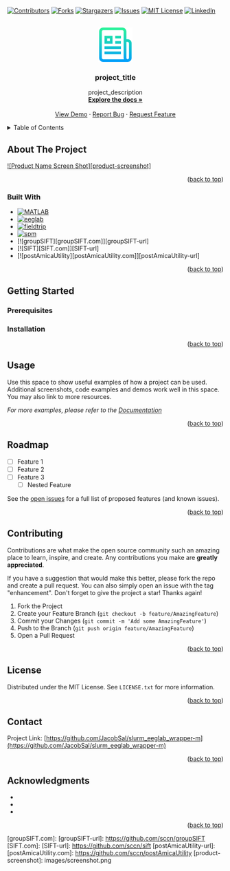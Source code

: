 <!-- Improved compatibility of back to top link: See: https://github.com/othneildrew/Best-README-Template/pull/73 -->
<a name="readme-top"></a>
<!--
*** Thanks for checking out the Best-README-Template. If you have a suggestion
*** that would make this better, please fork the repo and create a pull request
*** or simply open an issue with the tag "enhancement".
*** Don't forget to give the project a star!
*** Thanks again! Now go create something AMAZING! :D
-->

<!-- PROJECT SHIELDS -->
<!--
*** I'm using markdown "reference style" links for readability.
*** Reference links are enclosed in brackets [ ] instead of parentheses ( ).
*** See the bottom of this document for the declaration of the reference variables
*** for contributors-url, forks-url, etc. This is an optional, concise syntax you may use.
*** https://www.markdownguide.org/basic-syntax/#reference-style-links
-->
[![Contributors][contributors-shield]][contributors-url]
[![Forks][forks-shield]][forks-url]
[![Stargazers][stars-shield]][stars-url]
[![Issues][issues-shield]][issues-url]
[![MIT License][license-shield]][license-url]
[![LinkedIn][linkedin-shield]][linkedin-url]


<!-- PROJECT LOGO -->
<br />
<div align="center">
  <a href="https://github.com/JacobSal/slurm_eeglab_wrapper-m">
    <img src="images/logo.png" alt="Logo" width="80" height="80">
  </a>
<h3 align="center">project_title</h3>
  <p align="center">
    project_description
    <br />
    <a href="https://github.com/JacobSal/slurm_eeglab_wrapper-m"><strong>Explore the docs »</strong></a>
    <br />
    <br />
    <a href="https://github.com/JacobSal/slurm_eeglab_wrapper-m">View Demo</a>
    ·
    <a href="https://github.com/JacobSal/slurm_eeglab_wrapper-m/issues">Report Bug</a>
    ·
    <a href="https://github.com/JacobSal/slurm_eeglab_wrapper-m/issues">Request Feature</a>
  </p>
</div>



<!-- TABLE OF CONTENTS -->
<details>
  <summary>Table of Contents</summary>
  <ol>
    <li>
      <a href="#about-the-project">About The Project</a>
      <ul>
        <li><a href="#built-with">Built With</a></li>
      </ul>
    </li>
    <li>
      <a href="#getting-started">Getting Started</a>
      <ul>
        <li><a href="#prerequisites">Prerequisites</a></li>
        <li><a href="#installation">Installation</a></li>
      </ul>
    </li>
    <li><a href="#usage">Usage</a></li>
    <li><a href="#roadmap">Roadmap</a></li>
    <li><a href="#contributing">Contributing</a></li>
    <li><a href="#license">License</a></li>
    <li><a href="#contact">Contact</a></li>
    <li><a href="#acknowledgments">Acknowledgments</a></li>
  </ol>
</details>



<!-- ABOUT THE PROJECT -->
## About The Project

[![Product Name Screen Shot][product-screenshot]](https://example.com)

<p align="right">(<a href="#readme-top">back to top</a>)</p>

### Built With
* [![MATLAB][matlab.com]][matlab-url]
* [![eeglab][eeglab.com]][eeglab-url]
* [![fieldtrip][fieldtrip.com]][fieldtrip-url]
* [![spm][spm.com]][spm-url]
* [![groupSIFT][groupSIFT.com]][groupSIFT-url]
* [![SIFT][SIFT.com]][SIFT-url]
* [![postAmicaUtility][postAmicaUtility.com]][postAmicaUtility-url]

<p align="right">(<a href="#readme-top">back to top</a>)</p>

<!-- GETTING STARTED -->
## Getting Started

### Prerequisites

### Installation

<p align="right">(<a href="#readme-top">back to top</a>)</p>

<!-- USAGE EXAMPLES -->
## Usage

Use this space to show useful examples of how a project can be used. Additional screenshots, code examples and demos work well in this space. You may also link to more resources.

_For more examples, please refer to the [Documentation](https://example.com)_

<p align="right">(<a href="#readme-top">back to top</a>)</p>



<!-- ROADMAP -->
## Roadmap

- [ ] Feature 1
- [ ] Feature 2
- [ ] Feature 3
    - [ ] Nested Feature

See the [open issues](https://github.com/JacobSal/slurm_eeglab_wrapper-m/issues) for a full list of proposed features (and known issues).

<p align="right">(<a href="#readme-top">back to top</a>)</p>



<!-- CONTRIBUTING -->
## Contributing

Contributions are what make the open source community such an amazing place to learn, inspire, and create. Any contributions you make are **greatly appreciated**.

If you have a suggestion that would make this better, please fork the repo and create a pull request. You can also simply open an issue with the tag "enhancement".
Don't forget to give the project a star! Thanks again!

1. Fork the Project
2. Create your Feature Branch (`git checkout -b feature/AmazingFeature`)
3. Commit your Changes (`git commit -m 'Add some AmazingFeature'`)
4. Push to the Branch (`git push origin feature/AmazingFeature`)
5. Open a Pull Request

<p align="right">(<a href="#readme-top">back to top</a>)</p>

<!-- LICENSE -->
## License

Distributed under the MIT License. See `LICENSE.txt` for more information.

<p align="right">(<a href="#readme-top">back to top</a>)</p>

<!-- CONTACT -->
## Contact

Project Link: [https://github.com/JacobSal/slurm_eeglab_wrapper-m](https://github.com/JacobSal/slurm_eeglab_wrapper-m)

<p align="right">(<a href="#readme-top">back to top</a>)</p>

<!-- ACKNOWLEDGMENTS -->
## Acknowledgments

* []()
* []()
* []()

<p align="right">(<a href="#readme-top">back to top</a>)</p>

<!-- MARKDOWN LINKS & IMAGES -->
<!-- https://www.markdownguide.org/basic-syntax/#reference-style-links -->
[contributors-shield]: https://img.shields.io/github/contributors/JacobSal/slurm_eeglab_wrapper-m.svg?style=for-the-badge
[contributors-url]: https://github.com/JacobSal/slurm_eeglab_wrapper-m/graphs/contributors
[forks-shield]: https://img.shields.io/github/forks/JacobSal/slurm_eeglab_wrapper-m.svg?style=for-the-badge
[forks-url]: https://github.com/JacobSal/slurm_eeglab_wrapper-m/network/members
[stars-shield]: https://img.shields.io/github/stars/JacobSal/slurm_eeglab_wrapper-m.svg?style=for-the-badge
[stars-url]: https://github.com/JacobSal/slurm_eeglab_wrapper-m/stargazers
[issues-shield]: https://img.shields.io/github/issues/JacobSal/slurm_eeglab_wrapper-m.svg?style=for-the-badge
[issues-url]: https://github.com/JacobSal/slurm_eeglab_wrapper-m/issues
[license-shield]: https://img.shields.io/github/license/JacobSal/slurm_eeglab_wrapper-m.svg?style=for-the-badge
[license-url]: https://github.com/JacobSal/slurm_eeglab_wrapper-m/blob/master/LICENSE.txt
[linkedin-shield]: https://img.shields.io/badge/-LinkedIn-black.svg?style=for-the-badge&logo=linkedin&colorB=555
[linkedin-url]: https://linkedin.com/in/jacob-salminen-124a50129
[matlab.com]: https://www.mathworks.com/brand/_jcr_content/mainParsys/band_1065211270_copy_44377276/mainParsys/columns_copy/2/image.adapt.480.medium.svg/1590723997951.svg?style=for-the-badge
[matlab-url]: https://www.mathworks.com/products/matlab.html?style=for-the-badge
[eeglab.com]: https://sccn.ucsd.edu/images/sccn.svg?style=for-the-badge
[eeglab-url]: https://eeglab.org/#The_EEGLAB_Tutorial_Outline
[fieldtrip.com]: https://www.fieldtriptoolbox.org/assets/img/blueyellow/fieldtriplogo-75.png?style=for-the-badge
[fieldtrip-url]: https://www.fieldtriptoolbox.org/
[spm.com]: https://avatars.githubusercontent.com/u/14014701?s=200&v=4?style=for-the-badge
[spm-url]: https://github.com/spm/
[groupSIFT.com]: 
[groupSIFT-url]: https://github.com/sccn/groupSIFT
[SIFT.com]:
[SIFT-url]: https://github.com/sccn/sift
[postAmicaUtility-url]: 
[postAmicaUtility.com]: https://github.com/sccn/postAmicaUtility
[product-screenshot]: images/screenshot.png
